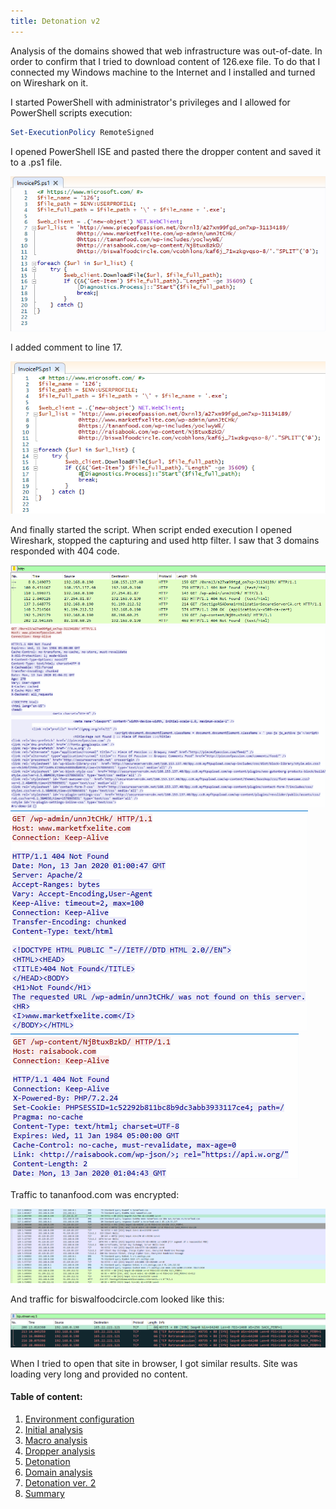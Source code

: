 ```yaml
---
title: Detonation v2
---
```


Analysis of the domains showed that web infrastructure was out-of-date. In order to confirm that I tried to download content of 126.exe file.
To do that I connected my Windows machine to the Internet and I installed and turned on Wireshark on it.

I started PowerShell with administrator's privileges and I allowed for PowerShell scripts execution:

```powershell                
Set-ExecutionPolicy RemoteSigned
```   
I opened PowerShell ISE and pasted there the dropper content and saved it to a .ps1 file.

![](img/ps_ise.png)

I added comment to line 17.

![](img/commented_ise.png)

And finally started the script. When script ended execution I opened Wireshark, stopped the capturing and used http filter.
I saw that 3 domains responded with 404 code.

![](img/404.png)
![](img/pieceofpassion.png)
![](img/marketfxelite.png)
![](img/raisabook.png)

Traffic to tananfood.com was encrypted:

![](img/tanafood.png)

And traffic for biswalfoodcircle.com looked like this:

![](img/biswalfoodcircle.png)

When I tried to open that site in browser, I got similar results. Site was loading very long and provided no content.

#### Table of content:

1.  [Environment configuration](/blog/first-steps-in-re/environment-configuration)
2.  [Initial analysis](/blog/first-steps-in-re/initial-analysis)
3.  [Macro analysis](/blog/first-steps-in-re/macro-analysis)
4.  [Dropper analysis](/blog/first-steps-in-re/dropper-analysis)
5.  [Detonation](/blog/first-steps-in-re/detonation)
7.  [Domain analysis](/blog/first-steps-in-re/domain-analysis)
8.  [Detonation ver. 2](/blog/first-steps-in-re/detonation-v2)
9.  [Summary](/blog/first-steps-in-re/summary)
